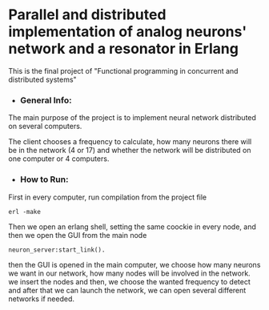 # Parallel and distributed implementation of analog neurons' network and a resonator in Erlang
 This is the final project of "Functional programming in concurrent and distributed systems"
 
- ### General Info:
 
 The main purpose of the project is to implement neural network distributed on several computers. 
 
 The client chooses a frequency to calculate, how many neurons there will be in the network (4 or 17) and whether the network will be distributed on one computer or 4 computers.

- ### How to Run:

First in every computer, run compilation from the project file
```
erl -make
```

 Then we open an erlang shell, setting the same coockie in every node, and then we open the GUI from the main node
```
neuron_server:start_link().
```

then the GUI is opened in the main computer, we choose how many neurons we want in our network, how many nodes will be involved in the network. we insert the nodes and then, we choose the wanted frequency to detect and after that we can launch the network, we can open several different networks if needed.
